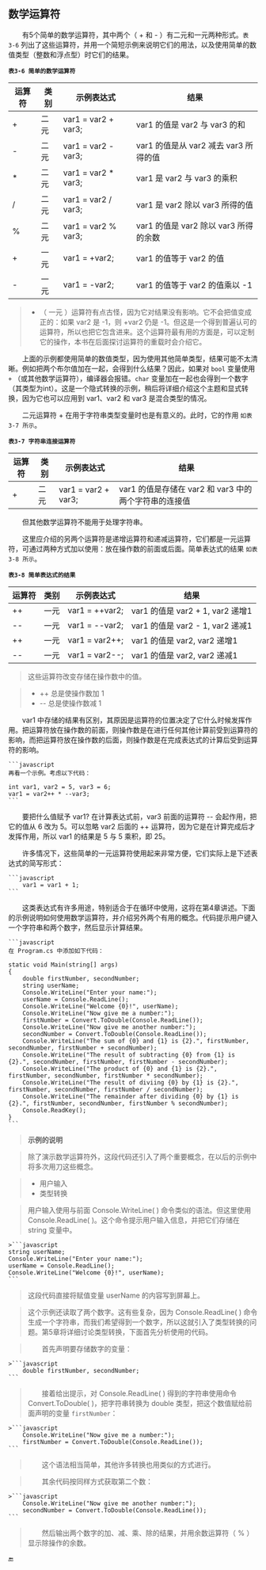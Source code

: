 ## 数学运算符

&emsp;&emsp;有5个简单的数学运算符，其中两个（ + 和 - ）有二元和一元两种形式。`表 3-6` 列出了这些运算符，并用一个简短示例来说明它们的用法，以及使用简单的数值类型（整数和浮点型）时它们的结果。

**`表3-6 简单的数学运算符`**

| 运算符 | 类别 | 示例表达式 | 结果 |
|-|-|-|-|
| + | 二元 | var1 = var2 + var3; | var1 的值是 var2 与 var3 的和 |
| - | 二元 | var1 = var2 - var3; | var1 的值是从 var2 减去 var3 所得的值 |
| * | 二元 | var1 = var2 * var3; | var1 是 var2 与 var3 的乘积 |
| / | 二元 | var1 = var2 / var3; | var1 是 var2 除以 var3 所得的值 |
| % | 二元 | var1 = var2 % var3; | var1 的值是 var2 除以 var3 所得的余数 |
| + | 一元 | var1 = +var2; | var1 的值等于 var2 的值 |
| - | 一元 | var1 = -var2; | var1 的值等于 var2 的值乘以 -1 |


>+ （ 一元 ）运算符有点古怪，因为它对结果没有影响。它不会把值变成正的：如果 var2 是 -1，则 +var2 仍是 -1。但这是一个得到普遍认可的运算符，所以也把它包含进来。这个运算符最有用的方面是，可以定制它的操作，本书在后面探讨运算符的重载时会介绍它。

&emsp;&emsp;上面的示例都使用简单的数值类型，因为使用其他简单类型，结果可能不太清晰。例如把两个布尔值加在一起，会得到什么结果？因此，如果对 `bool` 变量使用 `+` （或其他数学运算符），编译器会报错。`char` 变量加在一起也会得到一个数字（其类型为int）。这是一个隐式转换的示例，稍后将详细介绍这个主题和显式转换，因为它也可以应用到 var1、var2 和 var3 是混合类型的情况。

&emsp;&emsp;二元运算符 + 在用于字符串类型变量时也是有意义的。此时，它的作用 `如表 3-7 所示`。

**`表3-7 字符串连接运算符`**

| 运算符 | 类别 | 示例表达式 | 结果 |
|-|-|-|-|
| + | 二元 | var1 = var2 + var3; | var1 的值是存储在 var2 和 var3 中的两个字符串的连接值 |

&emsp;&emsp;但其他数学运算符不能用于处理字符串。

&emsp;&emsp;这里应介绍的另两个运算符是递增运算符和递减运算符，它们都是一元运算符，可通过两种方式加以使用：放在操作数的前面或后面。简单表达式的结果 `如表 3-8 所示`。

**`表3-8 简单表达式的结果`**

| 运算符 | 类别 | 示例表达式 | 结果 |
|-|-|-|-|
| ++ | 一元 | var1 = ++var2; | var1 的值是 var2 + 1, var2 递增1 |
| -- | 一元 | var1 = --var2; | var1 的值是 var2 - 1, var2 递减1 |
| ++ | 一元 | var1 = var2++; | var1 的值是 var2, var2 递增1 |
| -- | 一元 | var1 = var2--; | var1 的值是 var2, var2 递减1 |


>这些运算符改变存储在操作数中的值。

> * ++ 总是使操作数加 1
> * -- 总是使操作数减 1

&emsp;&emsp;var1 中存储的结果有区别，其原因是运算符的位置决定了它什么时候发挥作用。把运算符放在操作数的前面，则操作数是在进行任何其他计算前受到运算符的影响，而把运算符放在操作数的后面，则操作数是在完成表达式的计算后受到运算符的影响。

    ```javascript
    再看一个示例。考虑以下代码：

    int var1, var2 = 5, var3 = 6;
    var1 = var2++ * --var3;
    ```

&emsp;&emsp;要把什么值赋予 var1? 在计算表达式前，var3 前面的运算符 -- 会起作用，把它的值从 6 改为 5。可以忽略 var2 后面的 ++ 运算符，因为它是在计算完成后才发挥作用，所以 var1 的结果是 5 与 5 乘积，即 25。

&emsp;&emsp;许多情况下，这些简单的一元运算符使用起来非常方便，它们实际上是下述表达式的简写形式：

    ```javascript
        var1 = var1 + 1;
    ```

&emsp;&emsp;这类表达式有许多用途，特别适合于在循环中使用，这将在第4章讲述。下面的示例说明如何使用数学运算符，并介绍另外两个有用的概念。代码提示用户键入一个字符串和两个数字，然后显示计算结果。

    ```javascript
    在 Program.cs 中添加如下代码：

    static void Main(string[] args)
    {
        double firstNumber, secondNumber;
        string userName;
        Console.WriteLine("Enter your name:");
        userName = Console.ReadLine();
        Console.WriteLine("Welcome {0}!", userName);
        Console.WriteLine("Now give me a number:");
        firstNumber = Convert.ToDouble(Console.ReadLine());
        Console.WriteLine("Now give me another number:");
        secondNumber = Convert.ToDouble(Console.ReadLine());
        Console.WriteLine("The sum of {0} and {1} is {2}.", firstNumber, secondNumber, firstNumber + secondNumber);
        Console.WriteLine("The result of subtracting {0} from {1} is {2}.", secondNumber, firstNumber, firstNumber - secondNumber);
        Console.WriteLine("The product of {0} and {1} is {2}.", firstNumber, secondNumber, firstNumber * secondNumber);
        Console.WriteLine("The result of diviing {0} by {1} is {2}.", firstNumber, secondNumber, firstNumber / secondNumber);
        Console.WriteLine("The remainder after dividing {0} by {1} is {2}.", firstNumber, secondNumber, firstNumber % secondNumber);
        Console.ReadKey();
    }
    ```

>**示例的说明**

>除了演示数学运算符外，这段代码还引入了两个重要概念，在以后的示例中将多次用刀这些概念。

> * 用户输入
> * 类型转换

>用户输入使用与前面 Console.WriteLine( ) 命令类似的语法。但这里使用 Console.ReadLine( )。这个命令提示用户输入信息，并把它们存储在 string 变量中。

    >```javascript
    string userName;
    Console.WriteLine("Enter your name:");
    userName = Console.ReadLine();
    Console.WriteLine("Welcome {0}!", userName);
    ```

>这段代码直接将赋值变量 userName 的内容写到屏幕上。

>这个示例还读取了两个数字。这有些复杂，因为 Console.ReadLine( ) 命令生成一个字符串，而我们希望得到一个数字，所以这就引入了类型转换的问题。第5章将详细讨论类型转换，下面首先分析使用的代码。

>&emsp;&emsp;首先声明要存储数字的变量：

    >```javascript
        double firstNumber, secondNumber;
    ```

>&emsp;&emsp;接着给出提示，对 Console.ReadLine( ) 得到的字符串使用命令 Convert.ToDouble( )，把字符串转换为 double 类型，把这个数值赋给前面声明的变量 `firstNumber`：

    >```javascript
        Console.WriteLine("Now give me a number:");
        firstNumber = Convert.ToDouble(Console.ReadLine());
    ```

>&emsp;&emsp;这个语法相当简单，其他许多转换也用类似的方式进行。

>&emsp;&emsp;其余代码按同样方式获取第二个数：

    >```javascript        
        Console.WriteLine("Now give me another number:");            
        secondNumber = Convert.ToDouble(Console.ReadLine());        
    ```

>&emsp;&emsp;然后输出两个数字的加、减、乘、除的结果，并用余数运算符（ % ）显示除操作的余数。





🔚